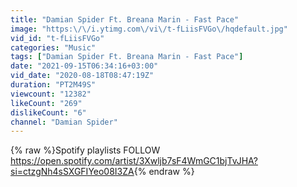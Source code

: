 ```yaml
---
title: "Damian Spider Ft. Breana Marin - Fast Pace"
image: "https:\/\/i.ytimg.com\/vi\/t-fLiisFVGo\/hqdefault.jpg"
vid_id: "t-fLiisFVGo"
categories: "Music"
tags: ["Damian Spider Ft. Breana Marin - Fast Pace"]
date: "2021-09-15T06:34:16+03:00"
vid_date: "2020-08-18T08:47:19Z"
duration: "PT2M49S"
viewcount: "12382"
likeCount: "269"
dislikeCount: "6"
channel: "Damian Spider"
---
```

{% raw %}Spotify playlists FOLLOW <br /><a rel="nofollow" target="blank" href="https://open.spotify.com/artist/3Xwljb7sF4WmGC1bjTvJHA?si=ctzgNh4sSXGFIYeo08I3ZA">https://open.spotify.com/artist/3Xwljb7sF4WmGC1bjTvJHA?si=ctzgNh4sSXGFIYeo08I3ZA</a>{% endraw %}
